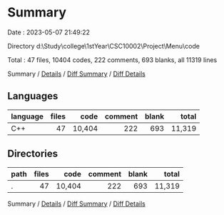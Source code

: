 # Summary

Date : 2023-05-07 21:49:22

Directory d:\\Study\\college\\1stYear\\CSC10002\\Project\\Menu\\code

Total : 47 files,  10404 codes, 222 comments, 693 blanks, all 11319 lines

Summary / [Details](details.md) / [Diff Summary](diff.md) / [Diff Details](diff-details.md)

## Languages
| language | files | code | comment | blank | total |
| :--- | ---: | ---: | ---: | ---: | ---: |
| C++ | 47 | 10,404 | 222 | 693 | 11,319 |

## Directories
| path | files | code | comment | blank | total |
| :--- | ---: | ---: | ---: | ---: | ---: |
| . | 47 | 10,404 | 222 | 693 | 11,319 |

Summary / [Details](details.md) / [Diff Summary](diff.md) / [Diff Details](diff-details.md)